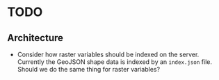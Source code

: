 # TODO

## Architecture

* Consider how raster variables should be indexed on the server. Currently the GeoJSON
  shape data is indexed by an `index.json` file. Should we do the same thing for raster
  variables?
